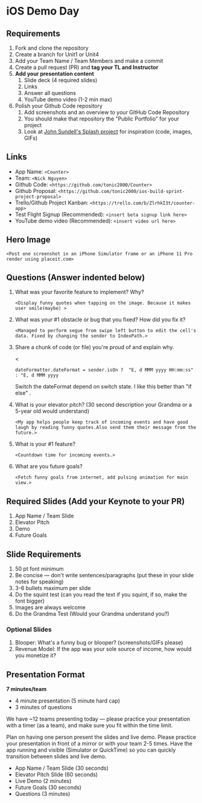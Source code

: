 # iOS Demo Day

## Requirements

1. Fork and clone the repository
2. Create a branch for Unit1 or Unit4
3. Add your Team Name / Team Members and make a commit
4. Create a pull request (PR) and **tag your TL and Instructor**
5. **Add your presentation content**
    1. Slide deck (4 required slides)
    2. Links
    3. Answer all questions 
    4. YouTube demo video (1-2 min max)
6. Polish your Github Code repository
    1. Add screenshots and an overview to your GitHub Code Repository
    2. You should make that repository the "Public Portfolio" for your project
    3. Look at [John Sundell's Splash project](https://github.com/JohnSundell/Splash) for inspiration (code, images, GIFs)


## Links

* App Name: `<Counter>`
* Team: `<Nick Nguyen>`
* Github Code: `<https://github.com/tonic2000/Counter>`
* Github Proposal: `<https://github.com/tonic2000/ios-build-sprint-project-proposal>`
* Trello/Github Project Kanban: `<https://trello.com/b/ZlrhkI3t/counter-app>`
* Test Flight Signup (Recommended): `<insert beta signup link here>`
* YouTube demo video (Recommended): `<insert video url here>`

## Hero Image

`<Post one screenshot in an iPhone Simulator frame or an iPhone 11 Pro render using placeit.com>`

## Questions (Answer indented below)

1. What was your favorite feature to implement? Why?

    `<Display funny quotes when tapping on the image. Because it makes user smile(maybe) >`

2. What was your #1 obstacle or bug that you fixed? How did you fix it?

    `<Managed to perform segue from swipe left button to edit the cell's data. Fixed by changing the sender to IndexPath.>`
  
3. Share a chunk of code (or file) you're proud of and explain why.

    <  
    ```
    dateFormatter.dateFormat = sender.isOn ?  "E, d MMM yyyy HH:mm:ss" : "E, d MMM yyyy
    ``` 
    Switch the dateFormat depend on switch state. I like this better than "if else" .
    >
  
4. What is your elevator pitch? (30 second description your Grandma or a 5-year old would understand)

    `<My app helps people keep track of incoming events and have good laugh by reading funny quotes.Also send them their message from the future.>`
  
5. What is your #1 feature?

    `<Countdown time for incoming events.>`
  
6. What are you future goals?

    `<Fetch funny goals from internet, add pulsing animation for main view.>`

## Required Slides (Add your Keynote to your PR)

1. App Name / Team Slide
2. Elevator Pitch
3. Demo
4. Future Goals

## Slide Requirements

1. 50 pt font minimum
2. Be concise — don't write sentences/paragraphs (put these in your slide notes for speaking)
3. 3-6 bullets maximum per slide
4. Do the squint test (can you read the text if you squint, if so, make the font bigger)
6. Images are always welcome
7. Do the Grandma Test (Would your Grandma understand you?)

### Optional Slides

1. Blooper: What's a funny bug or blooper? (screenshots/GIFs please)
2. Revenue Model: If the app was your sole source of income, how would you monetize it?

## Presentation Format

**7 minutes/team**

* 4 minute presentation (5 minute hard cap)
* 3 minutes of questions

We have ~12 teams presenting today — please practice your presentation with a timer (as a team), and make sure you fit within the time limit.

Plan on having one person present the slides and live demo. Please practice your presentation in front of a mirror or with your team 2-5 times. Have the app running and visible (Simulator or QuickTime) so you can quickly transition between slides and live demo.

* App Name / Team Slide (30 seconds)
* Elevator Pitch Slide (60 seconds)
* Live Demo (2 minutes)
* Future Goals (30 seconds)
* Questions (3 minutes)
